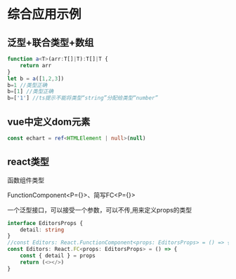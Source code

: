 # 综合应用示例

## 泛型+联合类型+数组

```typescript
function a<T>(arr:T[]|T):T[]|T {
    return arr
}
let b = a([1,2,3])
b=1 //类型正确
b=[1] //类型正确
b=['1'] //ts提示不能将类型“string”分配给类型“number”
```

## vue中定义dom元素

```typescript
const echart = ref<HTMLElement | null>(null)
```

## react类型

函数组件类型

FunctionComponent<P={}>、简写FC<P={}>

一个泛型接口，可以接受一个参数，可以不传,用来定义props的类型

```typescript
interface EditorsProps {
    detail: string
}
//const Editors: React.FunctionComponent<props: EditorsProps> = () => {
const Editors: React.FC<props: EditorsProps> = () => {
    const { detail } = props
    return (<></>)
}
```

## 

